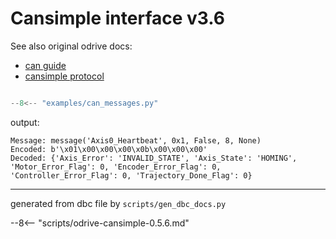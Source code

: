 # Cansimple interface v3.6


See also original odrive docs:

* [can guide](https://docs.odriverobotics.com/v/0.5.6/can-guide.html)
* [cansimple protocol](https://docs.odriverobotics.com/v/0.5.6/can-protocol.html#can-protocol)


```python

--8<-- "examples/can_messages.py"

```

output:


    Message: message('Axis0_Heartbeat', 0x1, False, 8, None)
    Encoded: b'\x01\x00\x00\x00\x0b\x00\x00\x00'
    Decoded: {'Axis_Error': 'INVALID_STATE', 'Axis_State': 'HOMING', 'Motor_Error_Flag': 0, 'Encoder_Error_Flag': 0, 'Controller_Error_Flag': 0, 'Trajectory_Done_Flag': 0}


---------------------------------------
generated from dbc file by `scripts/gen_dbc_docs.py`

--8<-- "scripts/odrive-cansimple-0.5.6.md"


